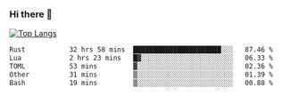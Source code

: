 ### Hi there 👋

<!--
**3Xpl0it3r/3Xpl0it3r** is a ✨ _special_ ✨ repository because its `README.md` (this file) appears on your GitHub profile.

Here are some ideas to get you started:

- 🔭 I’m currently working on ...
- 🌱 I’m currently learning ...
- 👯 I’m looking to collaborate on ...
- 🤔 I’m looking for help with ...
- 💬 Ask me about ...
- 📫 How to reach me: ...
- 😄 Pronouns: ...
- ⚡ Fun fact: ...
-->


[![Top Langs](https://github-readme-stats.vercel.app/api/top-langs/?username=3Xpl0it3r&layout=compact)](https://github.com/3Xpl0it3r/3Xpl0it3r)

<!--START_SECTION:waka-->

```txt
Rust           32 hrs 58 mins  ██████████████████████░░░   87.46 %
Lua            2 hrs 23 mins   █▓░░░░░░░░░░░░░░░░░░░░░░░   06.33 %
TOML           53 mins         ▓░░░░░░░░░░░░░░░░░░░░░░░░   02.36 %
Other          31 mins         ▒░░░░░░░░░░░░░░░░░░░░░░░░   01.39 %
Bash           19 mins         ▒░░░░░░░░░░░░░░░░░░░░░░░░   00.88 %
```

<!--END_SECTION:waka-->
